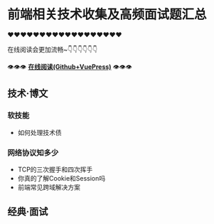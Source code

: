 # 前端相关技术收集及高频面试题汇总

❤❤❤❤❤❤❤❤❤❤❤❤❤❤❤❤❤❤

在线阅读会更加流畅~👇👇👇👇👇👇

👁👁👁 **[在线阅读(Github+VuePress)](https://dancingtx.github.io/web_blog/)** 👁👁👁

## 技术·博文

### 软技能

- 如何处理技术债

### 网络协议知多少

- TCP的三次握手和四次挥手
- 你真的了解Cookie和Session吗
- 前端常见跨域解决方案

## 经典·面试
